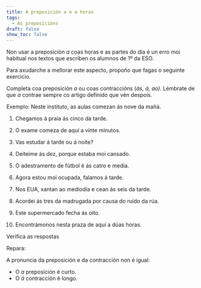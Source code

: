 ```yaml
---
title: A preposición a e a horas
tags:
  - As preposicións
draft: false
show_toc: false
---
```

Non usar a preposición *a* coas horas e as partes do día é un erro moi habitual nos textos que escriben os alumnos de 1º da ESO. 

Para axudarche a mellorar este aspecto, propoño que fagas o seguinte exercicio.

Completa coa preposición *a* ou coas contraccións (*ás, á, ao)*. Lémbrate de que *a* contrae sempre co artigo definido que vén despois.

Exemplo: Neste instituto, as aulas comezan <e-answer readonly>ás</e-answer> nove da mañá.

1. Chegamos á praia <e-answer>ás</e-answer> cinco da tarde.

2. O exame comeza de aquí <e-answer>a</e-answer> vinte minutos. 

3. Vas estudar <e-answer>á</e-answer> tarde ou <e-answer>á</e-answer> noite?

4. Deiteime <e-answer>ás</e-answer> dez, porque estaba moi cansado. 

5. O adestramento de fútbol é <e-answer>ás</e-answer> catro e media. 

6. Agora estou moi ocupada, falamos <e-answer>á</e-answer> tarde.

7. Nos EUA, xantan <e-answer>ao</e-answer> mediodía e cean <e-answer>ás</e-answer> seis da tarde. 

8. Acordei <e-answer>ás</e-answer> tres da madrugada por causa do ruído da rúa. 

9. Este supermercado fecha <e-answer>ás</e-answer> oito. 

10. Encontrámonos nesta praza de aquí <e-answer>a</e-answer> dúas horas.

<e-validate>Verifica as respostas</e-validate>

<article>

Repara:

A pronuncia da preposición e da contracción non é igual:
- O *a* preposición é curto.
- O *á* contracción é longo. 

</article>
